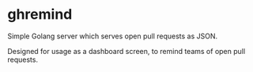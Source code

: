 # ghremind
Simple Golang server which serves open pull requests as JSON. 

Designed for usage as a dashboard screen, to remind teams of open pull requests.
